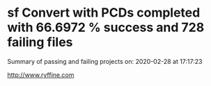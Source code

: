 # sf Convert with PCDs completed with 66.6972 % success and 728 failing files

Summary of passing and failing projects on: 2020-02-28 at 17:17:23

http://www.ryffine.com
